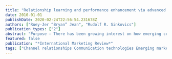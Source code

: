 ```yaml
---
title: "Relationship learning and performance enhancement via advanced information technology: The case of Taiwanese dragon electronics firms"
date: 2010-01-01
publishDate: 2020-02-24T22:56:54.231678Z
authors: ["Ruey-Jer “Bryan” Jean", "Rudolf R. Sinkovics"]
publication_types: ["2"]
abstract: "Purpose – There has been growing interest on how emerging country firms can improve collaborative relationships with their international supply chain partners and improve performance outcomes. This paper aims to develop and test a model which emphasizes how advanced information technology and relationship learning can help Taiwanese electronics firms to improve their working relationship with international buyers. // Design/methodology/approach – Data were collected from 246 Taiwanese electronics firms which nurture relationships with international buyers. Structural equation modeling was employed to test the interrelationships between key concepts in the proposed conceptual model. // Findings – The findings suggest that applied technological innovation, a key IT resource, can enhance relationship learning for suppliers in their dealings with international buyers. This in turn contributes to higher supplier innovativeness and relationship performance. Moreover, applied technological innovation can improve supplier innovativeness directly. Interestingly however, applied technological innovation does not directly contribute to relationship performance. // Research limitations/implications – This paper provides empirical evidence on the contribution of applied technological innovation on enhancing relationship learning and innovation in interfirm relationships for Asia-Pacific dragon electronic firms. // Practical implications – Managers should focus on building relationship learning and adopting advanced IT to support joint learning activities in international channel relationships in order to improve relationship outcomes. // Originality/value – The paper develops hypotheses and tests a conceptual model which explains the contribution of applied technological innovation and relationship learning on supplier innovativeness and relationship performance."
featured: false
publication: "*International Marketing Review*"
tags: ["Channel relationships Communication technologies Emerging markets Innovation Taiwan"]
---
```


